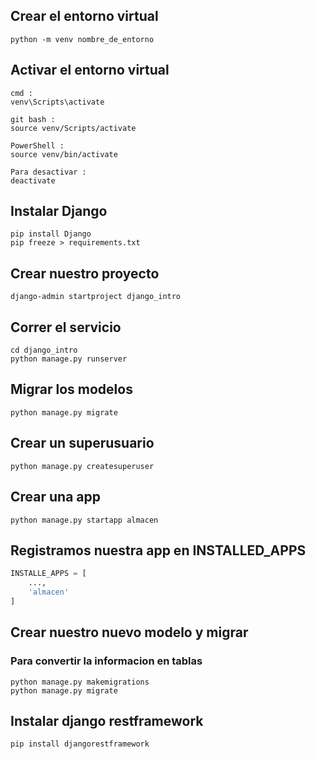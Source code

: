 ## Crear el entorno virtual
```
python -m venv nombre_de_entorno
```

## Activar el entorno virtual
``` 
cmd : 
venv\Scripts\activate

git bash :
source venv/Scripts/activate 

PowerShell :
source venv/bin/activate

Para desactivar :
deactivate

```


## Instalar Django
```
pip install Django
pip freeze > requirements.txt

```

## Crear nuestro proyecto
```
django-admin startproject django_intro
```

## Correr el servicio
```
cd django_intro
python manage.py runserver
```

## Migrar los modelos 
```
python manage.py migrate
```

## Crear un superusuario
```
python manage.py createsuperuser
```

## Crear una app
```
python manage.py startapp almacen
```

## Registramos nuestra app en INSTALLED_APPS
```python
INSTALLE_APPS = [
    ...,
    'almacen'
]
```

## Crear nuestro nuevo modelo y migrar
### Para convertir la informacion en tablas
```
python manage.py makemigrations
python manage.py migrate
```

## Instalar django restframework
```
pip install djangorestframework
```


